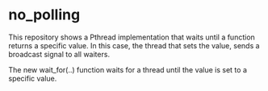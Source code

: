 # no_polling

This repository shows a Pthread implementation that waits until a function returns a specific value.
In this case, the thread that sets the value, sends a broadcast signal to all waiters.

The new wait_for(..) function waits for a thread until the value is set to a specific value.
